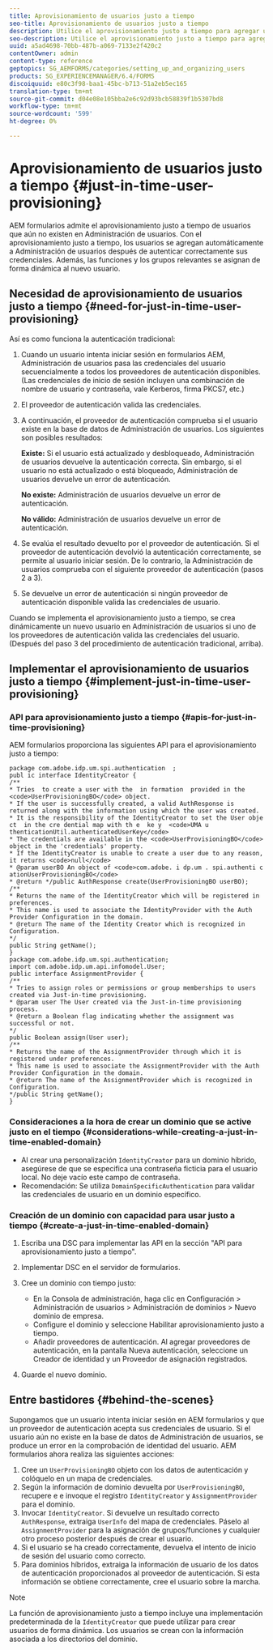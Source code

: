 ```yaml
---
title: Aprovisionamiento de usuarios justo a tiempo
seo-title: Aprovisionamiento de usuarios justo a tiempo
description: Utilice el aprovisionamiento justo a tiempo para agregar usuarios a Administración de usuarios después de autenticarse correctamente y asignar dinámicamente roles y grupos relevantes al nuevo usuario.
seo-description: Utilice el aprovisionamiento justo a tiempo para agregar usuarios a Administración de usuarios después de autenticarse correctamente y asignar dinámicamente roles y grupos relevantes al nuevo usuario.
uuid: a5ad4698-70bb-487b-a069-7133e2f420c2
contentOwner: admin
content-type: reference
geptopics: SG_AEMFORMS/categories/setting_up_and_organizing_users
products: SG_EXPERIENCEMANAGER/6.4/FORMS
discoiquuid: e80c3f98-baa1-45bc-b713-51a2eb5ec165
translation-type: tm+mt
source-git-commit: d04e08e105bba2e6c92d93bcb58839f1b5307bd8
workflow-type: tm+mt
source-wordcount: '599'
ht-degree: 0%

---
```



# Aprovisionamiento de usuarios justo a tiempo {#just-in-time-user-provisioning}

AEM formularios admite el aprovisionamiento justo a tiempo de usuarios que aún no existen en Administración de usuarios. Con el aprovisionamiento justo a tiempo, los usuarios se agregan automáticamente a Administración de usuarios después de autenticar correctamente sus credenciales. Además, las funciones y los grupos relevantes se asignan de forma dinámica al nuevo usuario.

## Necesidad de aprovisionamiento de usuarios justo a tiempo {#need-for-just-in-time-user-provisioning}

Así es como funciona la autenticación tradicional:

1. Cuando un usuario intenta iniciar sesión en formularios AEM, Administración de usuarios pasa las credenciales del usuario secuencialmente a todos los proveedores de autenticación disponibles. (Las credenciales de inicio de sesión incluyen una combinación de nombre de usuario y contraseña, vale Kerberos, firma PKCS7, etc.)
1. El proveedor de autenticación valida las credenciales.
1. A continuación, el proveedor de autenticación comprueba si el usuario existe en la base de datos de Administración de usuarios. Los siguientes son posibles resultados:

   **Existe:** Si el usuario está actualizado y desbloqueado, Administración de usuarios devuelve la autenticación correcta. Sin embargo, si el usuario no está actualizado o está bloqueado, Administración de usuarios devuelve un error de autenticación.

   **No existe:** Administración de usuarios devuelve un error de autenticación.

   **No válido:** Administración de usuarios devuelve un error de autenticación.

1. Se evalúa el resultado devuelto por el proveedor de autenticación. Si el proveedor de autenticación devolvió la autenticación correctamente, se permite al usuario iniciar sesión. De lo contrario, la Administración de usuarios comprueba con el siguiente proveedor de autenticación (pasos 2 a 3).
1. Se devuelve un error de autenticación si ningún proveedor de autenticación disponible valida las credenciales de usuario.

Cuando se implementa el aprovisionamiento justo a tiempo, se crea dinámicamente un nuevo usuario en Administración de usuarios si uno de los proveedores de autenticación valida las credenciales del usuario. (Después del paso 3 del procedimiento de autenticación tradicional, arriba).

## Implementar el aprovisionamiento de usuarios justo a tiempo {#implement-just-in-time-user-provisioning}

### API para aprovisionamiento justo a tiempo {#apis-for-just-in-time-provisioning}

AEM formularios proporciona las siguientes API para el aprovisionamiento justo a tiempo:

```as3
package com.adobe.idp.um.spi.authentication  ; 
publ ic interface IdentityCreator { 
/** 
* Tries  to create a user with the  in formation  provided in the <code>UserProvisioningBO</code> object. 
* If the user is successfully created, a valid AuthResponse is returned along with the information using which the user was created. 
* It is the responsibility of the IdentityCreator to set the User obje ct  in the cre dential map with th e  ke y  <code>UMA u thenticationUtil.authenticatedUserKey</code> 
* The credentials are available in the <code>UserProvisioningBO</code> object in the 'credentials' property. 
* If the IdentityCreator is unable to create a user due to any reason, it returns <code>null</code> 
* @param userBO An object of <code>com.adobe. i dp.um . spi.authenti c ationUserProvisioningBO</code> 
* @return */public AuthResponse create(UserProvisioningBO userBO); 
/** 
* Returns the name of the IdentityCreator which will be registered in preferences. 
* This name is used to associate the IdentityProvider with the Auth Provider Configuration in the domain. 
* @return The name of the Identity Creator which is recognized in Configuration. 
*/ 
public String getName(); 
} 
package com.adobe.idp.um.spi.authentication; 
import com.adobe.idp.um.api.infomodel.User; 
public interface AssignmentProvider { 
/** 
* Tries to assign roles or permissions or group memberships to users created via Just-in-time provisioning. 
* @param user The User created via the Just-in-time provisioning process. 
* @return a Boolean flag indicating whether the assignment was successful or not. 
*/ 
public Boolean assign(User user); 
/** 
* Returns the name of the AssignmentProvider through which it is registered under preferences. 
* This name is used to associate the AssignmentProvider with the Auth Provider Configuration in the domain. 
* @return The name of the AssignmentProvider which is recognized in Configuration. 
*/public String getName(); 
}
```

### Consideraciones a la hora de crear un dominio que se active justo en el tiempo {#considerations-while-creating-a-just-in-time-enabled-domain}

* Al crear una personalización `IdentityCreator` para un dominio híbrido, asegúrese de que se especifica una contraseña ficticia para el usuario local. No deje vacío este campo de contraseña.
* Recomendación: Se utiliza `DomainSpecificAuthentication` para validar las credenciales de usuario en un dominio específico.

### Creación de un dominio con capacidad para usar justo a tiempo {#create-a-just-in-time-enabled-domain}

1. Escriba una DSC para implementar las API en la sección &quot;API para aprovisionamiento justo a tiempo&quot;.
1. Implementar DSC en el servidor de formularios.
1. Cree un dominio con tiempo justo:

   * En la Consola de administración, haga clic en Configuración > Administración de usuarios > Administración de dominios > Nuevo dominio de empresa.
   * Configure el dominio y seleccione Habilitar aprovisionamiento justo a tiempo. <!--Fix broken link (See Setting up and managing domains).-->
   * Añadir proveedores de autenticación. Al agregar proveedores de autenticación, en la pantalla Nueva autenticación, seleccione un Creador de identidad y un Proveedor de asignación registrados.

1. Guarde el nuevo dominio.

## Entre bastidores {#behind-the-scenes}

Supongamos que un usuario intenta iniciar sesión en AEM formularios y que un proveedor de autenticación acepta sus credenciales de usuario. Si el usuario aún no existe en la base de datos de Administración de usuarios, se produce un error en la comprobación de identidad del usuario. AEM formularios ahora realiza las siguientes acciones:

1. Cree un `UserProvisioningBO` objeto con los datos de autenticación y colóquelo en un mapa de credenciales.
1. Según la información de dominio devuelta por `UserProvisioningBO`, recupere e e invoque el registro `IdentityCreator` y `AssignmentProvider` para el dominio.
1. Invocar `IdentityCreator`. Si devuelve un resultado correcto `AuthResponse`, extraiga `UserInfo` del mapa de credenciales. Páselo al `AssignmentProvider` para la asignación de grupos/funciones y cualquier otro proceso posterior después de crear el usuario.
1. Si el usuario se ha creado correctamente, devuelva el intento de inicio de sesión del usuario como correcto.
1. Para dominios híbridos, extraiga la información de usuario de los datos de autenticación proporcionados al proveedor de autenticación. Si esta información se obtiene correctamente, cree el usuario sobre la marcha.

>[!NOTE]
>
>La función de aprovisionamiento justo a tiempo incluye una implementación predeterminada de la `IdentityCreator` que puede utilizar para crear usuarios de forma dinámica. Los usuarios se crean con la información asociada a los directorios del dominio.

